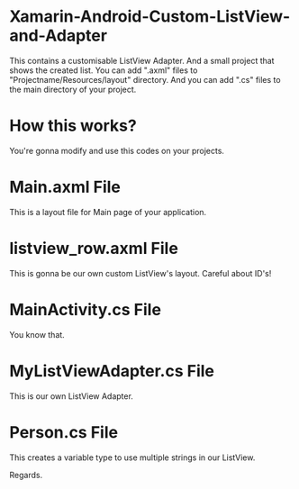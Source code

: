 # Xamarin-Android-Custom-ListView-and-Adapter
This contains a  customisable ListView Adapter. And a small project that shows the created list.
You can add ".axml" files to "Projectname/Resources/layout" directory.
And you can add ".cs" files to the main directory of your project.

# How this works?
You're gonna modify and use this codes on your projects.

# Main.axml File
This is a layout file for Main page of your application.

# listview_row.axml File
This is gonna be our own custom ListView's layout. Careful about ID's!

# MainActivity.cs File
You know that.

# MyListViewAdapter.cs File
This is our own ListView Adapter.

# Person.cs File
This creates a variable type to use multiple strings in our ListView.



Regards.
